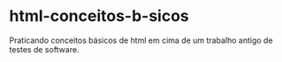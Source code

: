 # html-conceitos-b-sicos
Praticando conceitos básicos de html em cima de um trabalho antigo de testes de software.
